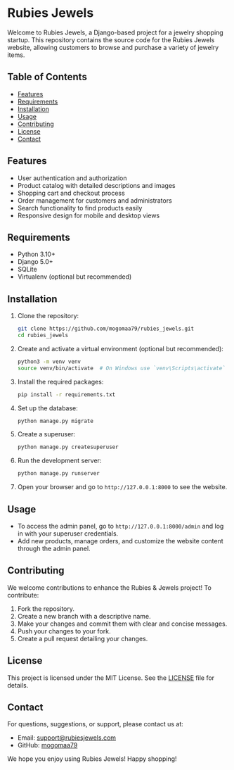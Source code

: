 # Rubies Jewels

Welcome to Rubies Jewels, a Django-based project for a jewelry shopping startup. This repository contains the source code for the Rubies Jewels website, allowing customers to browse and purchase a variety of jewelry items.

## Table of Contents

- [Features](#features)
- [Requirements](#requirements)
- [Installation](#installation)
- [Usage](#usage)
- [Contributing](#contributing)
- [License](#license)
- [Contact](#contact)

## Features

- User authentication and authorization
- Product catalog with detailed descriptions and images
- Shopping cart and checkout process
- Order management for customers and administrators
- Search functionality to find products easily
- Responsive design for mobile and desktop views

## Requirements

- Python 3.10+
- Django 5.0+
- SQLite
- Virtualenv (optional but recommended)

## Installation

1. Clone the repository:

    ```bash
    git clone https://github.com/mogomaa79/rubies_jewels.git
    cd rubies_jewels
    ```

2. Create and activate a virtual environment (optional but recommended):

    ```bash
    python3 -m venv venv
    source venv/bin/activate  # On Windows use `venv\Scripts\activate`
    ```

3. Install the required packages:

    ```bash
    pip install -r requirements.txt
    ```

4. Set up the database:

    ```bash
    python manage.py migrate
    ```

5. Create a superuser:

    ```bash
    python manage.py createsuperuser
    ```

6. Run the development server:

    ```bash
    python manage.py runserver
    ```

7. Open your browser and go to `http://127.0.0.1:8000` to see the website.

## Usage

- To access the admin panel, go to `http://127.0.0.1:8000/admin` and log in with your superuser credentials.
- Add new products, manage orders, and customize the website content through the admin panel.

## Contributing

We welcome contributions to enhance the Rubies & Jewels project! To contribute:

1. Fork the repository.
2. Create a new branch with a descriptive name.
3. Make your changes and commit them with clear and concise messages.
4. Push your changes to your fork.
5. Create a pull request detailing your changes.

## License

This project is licensed under the MIT License. See the [LICENSE](LICENSE) file for details.

## Contact

For questions, suggestions, or support, please contact us at:

- Email: support@rubiesjewels.com
- GitHub: [mogomaa79](https://github.com/mogomaa79)

We hope you enjoy using Rubies Jewels! Happy shopping!

